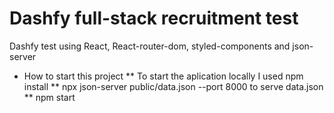 # Dashfy full-stack recruitment test

Dashfy test using React, React-router-dom, styled-components and json-server

* How to start this project
** To start the aplication locally I used npm install
** npx json-server public/data.json --port 8000 to serve data.json
** npm start


